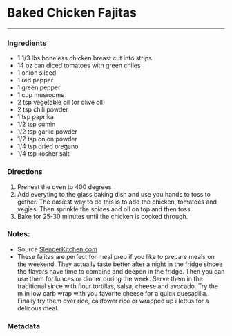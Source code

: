# Baked Chicken Fajitas
___

### Ingredients

* 1 1/3 lbs boneless chicken breast cut into strips
* 14 oz can diced tomatoes with green chiles
* 1 onion sliced
* 1 red pepper
* 1 green pepper
* 1 cup musrooms
* 2 tsp vegetable oil (or olive oil)
* 2 tsp chili powder
* 1 tsp paprika
* 1/2 tsp cumin
* 1/2 tsp garlic powder
* 1/2 tsp onion powder
* 1/4 tsp dried oregano
* 1/4 tsp kosher salt

### Directions

1. Preheat the oven to 400 degrees
1. Add everyting to the glass baking dish and use you hands to toss to gether. The easiest way to do this is to add the chicken, tomatoes and vegies. Then sprinkle the spices and oil on top and then toss.
1. Bake for 25-30 minutes until the chicken is cooked through.

### Notes:

* Source [SlenderKitchen.com](https://www.slenderkitchen.com/recipe/baked-chicken-fajitas)
* These fajitas are perfect for meal prep if you like to prepare meals on the weekend. They actually taste better after a night in the fridge sincee the flavors have time to combine and deepen in the fridge. Then you can use them for lunces or dinner during the week. Serve them in the traditional since with flour tortillas, salsa, cheese and avocado. Try the m in low carb wrap with you favorite cheese for a quick quesadilla. Finally try them over rice, califower rice or wrapped up i lettus for a delicous meal. 

### Metadata



